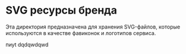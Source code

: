 # SVG ресурсы бренда

Эта директория предназначена для хранения SVG-файлов, которые используются в качестве фавиконок и логотипов сервиса.

пиуt
dqdqwdqwd
